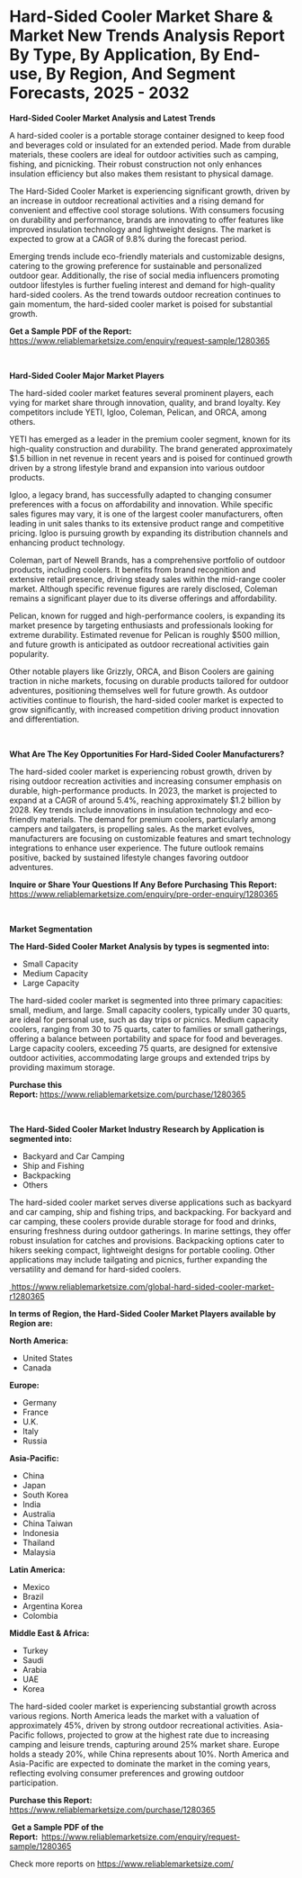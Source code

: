 <p><h1>Hard-Sided Cooler Market Share & Market New Trends Analysis Report By Type, By Application, By End-use, By Region, And Segment Forecasts, 2025 - 2032</h1></p><p><strong>Hard-Sided Cooler Market Analysis and Latest Trends</strong></p>
<p><p>A hard-sided cooler is a portable storage container designed to keep food and beverages cold or insulated for an extended period. Made from durable materials, these coolers are ideal for outdoor activities such as camping, fishing, and picnicking. Their robust construction not only enhances insulation efficiency but also makes them resistant to physical damage.</p><p>The Hard-Sided Cooler Market is experiencing significant growth, driven by an increase in outdoor recreational activities and a rising demand for convenient and effective cool storage solutions. With consumers focusing on durability and performance, brands are innovating to offer features like improved insulation technology and lightweight designs. The market is expected to grow at a CAGR of 9.8% during the forecast period. </p><p>Emerging trends include eco-friendly materials and customizable designs, catering to the growing preference for sustainable and personalized outdoor gear. Additionally, the rise of social media influencers promoting outdoor lifestyles is further fueling interest and demand for high-quality hard-sided coolers. As the trend towards outdoor recreation continues to gain momentum, the hard-sided cooler market is poised for substantial growth.</p></p>
<p><strong>Get a Sample PDF of the Report:&nbsp;</strong> <a href="https://www.reliablemarketsize.com/enquiry/request-sample/1280365?utm_campaign=2808&utm_medium=2&utm_source=Github&utm_content=ia&utm_term=24032025&utm_id=hard-sided-cooler">https://www.reliablemarketsize.com/enquiry/request-sample/1280365</a></p>
<p>&nbsp;</p>
<p><strong>Hard-Sided Cooler Major Market Players</strong></p>
<p><p>The hard-sided cooler market features several prominent players, each vying for market share through innovation, quality, and brand loyalty. Key competitors include YETI, Igloo, Coleman, Pelican, and ORCA, among others.</p><p>YETI has emerged as a leader in the premium cooler segment, known for its high-quality construction and durability. The brand generated approximately $1.5 billion in net revenue in recent years and is poised for continued growth driven by a strong lifestyle brand and expansion into various outdoor products.</p><p>Igloo, a legacy brand, has successfully adapted to changing consumer preferences with a focus on affordability and innovation. While specific sales figures may vary, it is one of the largest cooler manufacturers, often leading in unit sales thanks to its extensive product range and competitive pricing. Igloo is pursuing growth by expanding its distribution channels and enhancing product technology.</p><p>Coleman, part of Newell Brands, has a comprehensive portfolio of outdoor products, including coolers. It benefits from brand recognition and extensive retail presence, driving steady sales within the mid-range cooler market. Although specific revenue figures are rarely disclosed, Coleman remains a significant player due to its diverse offerings and affordability.</p><p>Pelican, known for rugged and high-performance coolers, is expanding its market presence by targeting enthusiasts and professionals looking for extreme durability. Estimated revenue for Pelican is roughly $500 million, and future growth is anticipated as outdoor recreational activities gain popularity.</p><p>Other notable players like Grizzly, ORCA, and Bison Coolers are gaining traction in niche markets, focusing on durable products tailored for outdoor adventures, positioning themselves well for future growth. As outdoor activities continue to flourish, the hard-sided cooler market is expected to grow significantly, with increased competition driving product innovation and differentiation.</p></p>
<p>&nbsp;</p>
<p><strong>What Are The Key Opportunities For Hard-Sided Cooler Manufacturers?</strong></p>
<p><p>The hard-sided cooler market is experiencing robust growth, driven by rising outdoor recreation activities and increasing consumer emphasis on durable, high-performance products. In 2023, the market is projected to expand at a CAGR of around 5.4%, reaching approximately $1.2 billion by 2028. Key trends include innovations in insulation technology and eco-friendly materials. The demand for premium coolers, particularly among campers and tailgaters, is propelling sales. As the market evolves, manufacturers are focusing on customizable features and smart technology integrations to enhance user experience. The future outlook remains positive, backed by sustained lifestyle changes favoring outdoor adventures.</p></p>
<p><strong>Inquire or Share Your Questions If Any Before Purchasing This Report:</strong> <a href="https://www.reliablemarketsize.com/enquiry/pre-order-enquiry/1280365?utm_campaign=2808&utm_medium=2&utm_source=Github&utm_content=ia&utm_term=24032025&utm_id=hard-sided-cooler">https://www.reliablemarketsize.com/enquiry/pre-order-enquiry/1280365</a></p>
<p>&nbsp;</p>
<p><strong>Market Segmentation</strong></p>
<p><strong>The Hard-Sided Cooler Market Analysis by types is segmented into:</strong></p>
<p><ul><li>Small Capacity</li><li>Medium Capacity</li><li>Large Capacity</li></ul></p>
<p><p>The hard-sided cooler market is segmented into three primary capacities: small, medium, and large. Small capacity coolers, typically under 30 quarts, are ideal for personal use, such as day trips or picnics. Medium capacity coolers, ranging from 30 to 75 quarts, cater to families or small gatherings, offering a balance between portability and space for food and beverages. Large capacity coolers, exceeding 75 quarts, are designed for extensive outdoor activities, accommodating large groups and extended trips by providing maximum storage.</p></p>
<p><strong>Purchase this Report:&nbsp;</strong><a href="https://www.reliablemarketsize.com/purchase/1280365?utm_campaign=2808&utm_medium=2&utm_source=Github&utm_content=ia&utm_term=24032025&utm_id=hard-sided-cooler">https://www.reliablemarketsize.com/purchase/1280365</a></p>
<p>&nbsp;</p>
<p><strong>The Hard-Sided Cooler Market Industry Research by Application is segmented into:</strong></p>
<p><ul><li>Backyard and Car Camping</li><li>Ship and Fishing</li><li>Backpacking</li><li>Others</li></ul></p>
<p><p>The hard-sided cooler market serves diverse applications such as backyard and car camping, ship and fishing trips, and backpacking. For backyard and car camping, these coolers provide durable storage for food and drinks, ensuring freshness during outdoor gatherings. In marine settings, they offer robust insulation for catches and provisions. Backpacking options cater to hikers seeking compact, lightweight designs for portable cooling. Other applications may include tailgating and picnics, further expanding the versatility and demand for hard-sided coolers.</p></p>
<p><a href="https://www.reliablemarketsize.com/global-hard-sided-cooler-market-r1280365?utm_campaign=2808&utm_medium=2&utm_source=Github&utm_content=ia&utm_term=24032025&utm_id=hard-sided-cooler">&nbsp;https://www.reliablemarketsize.com/global-hard-sided-cooler-market-r1280365</a></p>
<p><strong>In terms of Region, the Hard-Sided Cooler Market Players available by Region are:</strong></p>
<p>
    <p> <strong> North America: </strong>
        <ul>
            <li>United States</li>
            <li>Canada</li>
        </ul>
        </p> 
    <p> <strong> Europe: </strong>
        <ul>
            <li>Germany</li>
            <li>France</li>
            <li>U.K.</li>
            <li>Italy</li>
            <li>Russia</li>
        </ul>
        </p> 
    <p> <strong> Asia-Pacific: </strong>
        <ul>
            <li>China</li>
            <li>Japan</li>
            <li>South Korea</li>
            <li>India</li>
            <li>Australia</li>
            <li>China Taiwan</li>
            <li>Indonesia</li>
            <li>Thailand</li>
            <li>Malaysia</li>
        </ul>
        </p> 
    <p> <strong> Latin America: </strong>
        <ul>
            <li>Mexico</li>
            <li>Brazil</li>
            <li>Argentina Korea</li>
            <li>Colombia</li>
        </ul>
        </p> 
    <p> <strong> Middle East & Africa: </strong>
        <ul>
            <li>Turkey</li>
            <li>Saudi</li>
            <li>Arabia</li>
            <li>UAE</li>
            <li>Korea</li>
        </ul>
    </p>
    </p>
<p><p>The hard-sided cooler market is experiencing substantial growth across various regions. North America leads the market with a valuation of approximately 45%, driven by strong outdoor recreational activities. Asia-Pacific follows, projected to grow at the highest rate due to increasing camping and leisure trends, capturing around 25% market share. Europe holds a steady 20%, while China represents about 10%. North America and Asia-Pacific are expected to dominate the market in the coming years, reflecting evolving consumer preferences and growing outdoor participation.</p></p>
<p><strong>Purchase this Report: </strong><a href="https://www.reliablemarketsize.com/purchase/1280365?utm_campaign=2808&utm_medium=2&utm_source=Github&utm_content=ia&utm_term=24032025&utm_id=hard-sided-cooler">https://www.reliablemarketsize.com/purchase/1280365</a></p>
<p>&nbsp;<strong>Get a Sample PDF of the Report:&nbsp;&nbsp;</strong><a href="https://www.reliablemarketsize.com/enquiry/request-sample/1280365?utm_campaign=2808&utm_medium=2&utm_source=Github&utm_content=ia&utm_term=24032025&utm_id=hard-sided-cooler">https://www.reliablemarketsize.com/enquiry/request-sample/1280365</a></p>
<p><strong></strong></p>
<p>Check more reports on <a href="https://www.reliablemarketsize.com/?utm_campaign=2808&utm_medium=2&utm_source=Github&utm_content=ia&utm_term=24032025&utm_id=hard-sided-cooler">https://www.reliablemarketsize.com/</a></p>